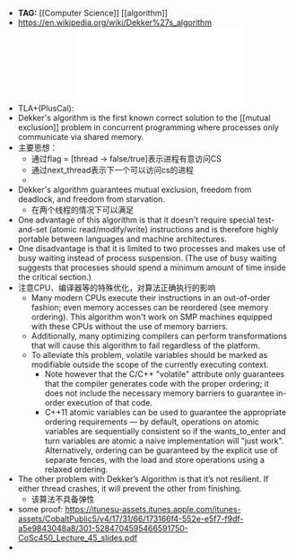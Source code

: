 - **TAG:** [[Computer Science]] [[algorithm]]
- https://en.wikipedia.org/wiki/Dekker%27s_algorithm
- TLA+(PlusCal): ![dekker.pdf](../assets/dekker_1662279942518_0.pdf)
- Dekker's algorithm is the first known correct solution to the [[mutual exclusion]] problem in concurrent programming where processes only communicate via shared memory.
- 主要思想：
	- 通过flag = [thread -> false/true]表示进程有意访问CS
	- 通过next_thread表示下一个可以访问cs的进程
	-
- Dekker's algorithm guarantees mutual exclusion, freedom from deadlock, and freedom from starvation.
	- 在两个线程的情况下可以满足
- One advantage of this algorithm is that it doesn't require special test-and-set (atomic read/modify/write) instructions and is therefore highly portable between languages and machine architectures.
- One disadvantage is that it is limited to two processes and makes use of busy waiting instead of process suspension. (The use of busy waiting suggests that processes should spend a minimum amount of time inside the critical section.)
- 注意CPU、编译器等的特殊优化，对算法正确执行的影响
	- Many modern CPUs execute their instructions in an out-of-order fashion; even memory accesses can be reordered (see memory ordering). This algorithm won't work on SMP machines equipped with these CPUs without the use of memory barriers.
	- Additionally, many optimizing compilers can perform transformations that will cause this algorithm to fail regardless of the platform.
	- To alleviate this problem, volatile variables should be marked as modifiable outside the scope of the currently executing context.
		- Note however that the C/C++ "volatile" attribute only guarantees that the compiler generates code with the proper ordering; it does not include the necessary memory barriers to guarantee in-order execution of that code.
		- C++11 atomic variables can be used to guarantee the appropriate ordering requirements — by default, operations on atomic variables are sequentially consistent so if the wants_to_enter and turn variables are atomic a naive implementation will "just work". Alternatively, ordering can be guaranteed by the explicit use of separate fences, with the load and store operations using a relaxed ordering.
- The other problem with Dekker’s Algorithm is that it’s not resilient. If either thread crashes, it will prevent the other from finishing.
	- 该算法不具备弹性
- some proof: https://itunesu-assets.itunes.apple.com/itunes-assets/CobaltPublic5/v4/17/31/66/173166f4-552e-e5f7-f9df-a5e9843048a8/301-5284704595466591750-CoSc450_Lecture_45_slides.pdf
-